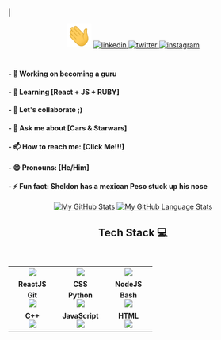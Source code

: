 <!-- import '@github/typing-effect-element' -->

<typing-effect-element data-lines='[" Hi There, Welcome to my Github profile!"]'>
  <span data-target="typing-effect.content"></span>
  <span data-target="typing-effect.cursor">|</span>
</typing-effect-element>

<div align="center">

[](IvanNapsterKE)
 
 <img src="https://github.com/IvanNapsterKE/IvanNapsterKE/blob/main/Sources/Hi.gif" width="50">

<a href="https://linkedin.com/in/IvanNapster-KE" target="_blank">
<img src=https://img.shields.io/badge/linkedin-%2300acee.svg?color=405DE6&style=for-the-badge&logo=linkedin&logoColor=white alt=linkedin style="margin-bottom: 5px;" />
</a>
<a href="https://twitter.com/napster_ke" target="_blank">
<img src=https://img.shields.io/badge/twitter-%2300acee.svg?color=1DA1F2&style=for-the-badge&logo=twitter&logoColor=white alt=twitter style="margin-bottom: 5px;" />
</a>
<a href="https://www.instagram.com/1v4n1.0" target="_blank">
<img src=https://img.shields.io/badge/instagram-%ff5851db.svg?color=C13584&style=for-the-badge&logo=instagram&logoColor=white alt=instagram style="margin-bottom: 5px;" />
</a>


<!-- <a href="https://achhoubiplus.hashnode.dev" target="_blank">
<img src=https://img.shields.io/badge/hashnode-%2300acee.svg?color=2962FF&style=for-the-badge&logo=hashnode&logoColor=white alt=hshnode style="margin-bottom: 5px;" />
</a> -->

<br />
<br />
</div>

<h4>- 🔭 Working on becoming a guru </h4>
<h4>- 🌱 Learning [React + JS + RUBY] </h4>
<h4>- 👯 Let's collaborate ;)</h4>
<h4>- 💬 Ask me about [Cars & Starwars] </h4>
<h4>- 📫 How to reach me: [Click Me!!!] </h4>
<h4>- 😄 Pronouns: [He/Him] </h4>
<h4>- ⚡ Fun fact: Sheldon has a mexican Peso stuck up his nose</h4>


<div align="center">

[![My GitHub Stats](https://github-readme-stats.vercel.app/api/?username=IvanNapsterKE&count_private=true&theme=tokyonight&showicons=true)]()
[![My GitHub Language Stats](https://github-readme-stats.vercel.app/api/top-langs/?username=IvanNapsterKE&langs_count=5&theme=tokyonight)]()

## Tech Stack :computer:

<br>
<table>
<tbody>
 <tr>
<td align="center" width="30%"> 
<img height=60px src="https://img.icons8.com/ultraviolet/2x/react.png"> 
</td>

<td align="center" width="30%">
<img height=60px src="https://img.icons8.com/dusk/452/css3.png"> 
</td>

<td align="center" width="30%">
<img height=60px src="https://img.icons8.com/color/2x/nodejs.png"> 
</td>
</tr>

<tr>
<td align="center" width="30%">
<span><b><center>ReactJS</center></b></span>
</td>
<td align="center" width="30%">
<span><b><center>CSS</center></b></span> 
</td>
<td align="center" width="30%">
<span><b><center>NodeJS</center></b></span>
</td>
</tr>
<!-- <tr>
<td align="center" width="20%">
<span><b><center>MATLAB</center></b></span> 
<img height=65px src="https://img.icons8.com/nolan/2x/matlab.png"> 
</td> -->
<tr>
<td align="center" width="30%">
<span><b><center>Git</center></b></span> 
<img height=65px src="https://img.icons8.com/ios-glyphs/2x/github-2.png"> 
</td>

<td align="center" width="30%">
<span><b><center>Python</center></b></span> 
<img height=65px src="https://img.icons8.com/color/2x/python.png"> 
</td>


<td align="center" width="30%">
<span><b><center>Bash</center></b></span> 
<img height=65px src="https://img.icons8.com/bubbles/2x/console.png"> 
</td>
</tr>

<tr>
<td align="center" width="30%">
<span><b><center>C++</center></b></span> 
<img height=65px src="https://isocpp.org/assets/images/cpp_logo.png"> 
</td>



<!-- <td align="center" width="20%">
<span><b><center>Flutter</center></b></span> 
<img height=65px src="https://img.icons8.com/color/2x/flutter.png"> 
</td>
</tr> -->

<!-- 
<td align="center" width="20%">
<span><b><center>SQL</center></b></span> 
<img height=65px src="https://img.icons8.com/ios-filled/2x/sql.png"> 
</td> -->

<td align="center" width="30%">
<span><b><center>JavaScript</center></b></span> 
<img height=65px src="https://img.icons8.com/color/2x/javascript.png"> 
</td>

<td align="center" width="0%">
<span><b><center>HTML</center></b></span> 
<img height=65px src="https://img.icons8.com/color/2x/html-5.png"> 
</td>
</tr>

</tbody>
</table>
 
 
</div>






